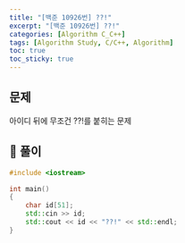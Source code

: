 ```yaml
---
title: "[백준 10926번] ??!"
excerpt: "[백준 10926번] ??!"
categories: [Algorithm C_C++]
tags: [Algorithm Study, C/C++, Algorithm]
toc: true
toc_sticky: true
---
```


## 문제

아이디 뒤에 무조건 ??!를 붙히는 문제

## 💎 풀이

```cpp
#include <iostream>

int main()
{
    char id[51];
    std::cin >> id;
    std::cout << id << "??!" << std::endl;
}
```
